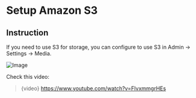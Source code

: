 # Setup Amazon S3   

## Instruction

If you need to use S3 for storage, you can configure to use S3 in Admin -> Settings -> Media.

![Image](https://live.staticflickr.com/65535/51702131810_6a1ffb1928_b.jpg)

Check this video:

> {video} https://www.youtube.com/watch?v=FIvxmmgrHEs
